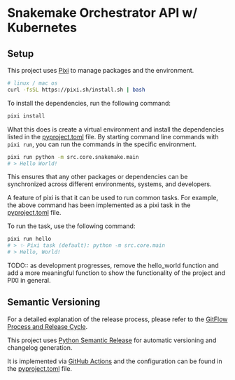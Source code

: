 # Snakemake Orchestrator API w/ Kubernetes

## Setup

This project uses [Pixi](https://pixi.sh/dev/) to manage packages and the environment.

```bash
# linux / mac os
curl -fsSL https://pixi.sh/install.sh | bash
```

To install the dependencies, run the following command:

```bash
pixi install
```

What this does is create a virtual environment and install the dependencies listed in the [pyproject.toml](pyproject.toml) file.
By starting command line commands with `pixi run`, you can run the commands in the specific environment.

```bash
pixi run python -m src.core.snakemake.main
# > Hello World!
```

This ensures that any other packages or dependencies can be synchronized across different environments, systems, and developers.

A feature of pixi is that it can be used to run common tasks.
For example, the above command has been implemented as a pixi task in the [pyproject.toml](pyproject.toml) file.

To run the task, use the following command:

```bash
pixi run hello
# > ✨ Pixi task (default): python -m src.core.main
# > Hello, World!
```

TODO:: as development progresses, remove the hello_world function and add a more meaningful function to show the functionality of the project and PIXI in general.


## Semantic Versioning

For a detailed explanation of the release process, please refer to the [GitFlow Process and Release Cycle](docs/GitFlow-Process_ReleaseCycle.md).

This project uses [Python Semantic Release](https://python-semantic-release.readthedocs.io/en/latest/) for
automatic versioning and changelog generation.

It is implemented via [GitHub Actions](.github/workflows/main.yml) and the configuration can be found in the [pyproject.toml](pyproject.toml) file.

